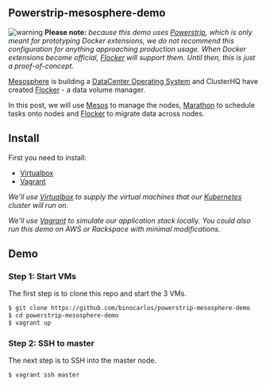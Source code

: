 ## Powerstrip-mesosphere-demo

![warning](https://raw.github.com/binocarlos/powerstrip-k8s-demo/master/img/error.png "warning")
**Please note:** *because this demo uses [Powerstrip](https://github.com/clusterhq/powerstrip), which is only meant for prototyping Docker extensions, we do not recommend this configuration for anything approaching production usage. When Docker extensions become official, [Flocker](https://github.com/clusterhq/flocker) will support them. Until then, this is just a proof-of-concept.*

[Mesosphere](https://github.com/mesosphere) is building a [DataCenter Operating System](https://mesosphere.com/) and ClusterHQ have created [Flocker](https://github.com/clusterhq/flocker) - a data volume manager.

In this post, we will use [Mesos](https://github.com/apache/mesos) to manage the nodes, [Marathon](https://github.com/mesosphere/marathon) to schedule tasks onto nodes and [Flocker](https://github.com/clusterhq/flocker) to migrate data across nodes.

## Install
First you need to install:

 * [Virtualbox](https://www.virtualbox.org/wiki/Downloads)
 * [Vagrant](http://www.vagrantup.com/downloads.html)

*We’ll use [Virtualbox](https://www.virtualbox.org/wiki/Downloads) to supply the virtual machines that our [Kubernetes](https://github.com/googlecloudplatform/kubernetes) cluster will run on.*

*We’ll use [Vagrant](http://www.vagrantup.com/downloads.html) to simulate our application stack locally. You could also run this demo on AWS or Rackspace with minimal modifications.*

## Demo

### Step 1: Start VMs

The first step is to clone this repo and start the 3 VMs.

```bash
$ git clone https://github.com/binocarlos/powerstrip-mesosphere-demo
$ cd powerstrip-mesosphere-demo
$ vagrant up
```

### Step 2: SSH to master

The next step is to SSH into the master node.

```bash
$ vagrant ssh master
```